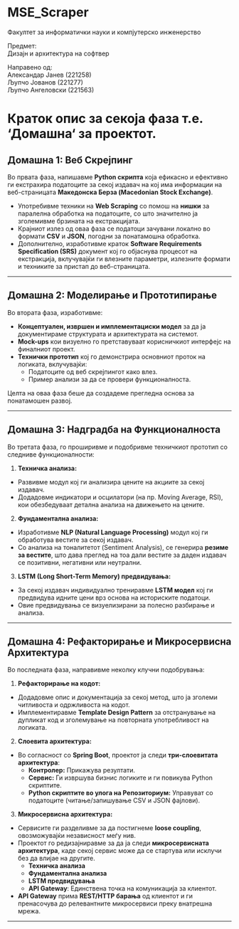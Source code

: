 ﻿# MSE_Scraper

Факултет за информатички науки и компјутерско инженерство
<br />

Предмет:
<br />
Дизаjн и архитектура на софтвер
<br />

Направено од:<br />
Александар Јанев (221258)<br />
Љупчо Јованов (221277)<br />
Љупчо Ангеловски (221563)<br />

# Краток опис за секоја фаза т.е. ‘Домашна‘ за проектот.

## Домашна 1: Веб Скрејпинг

Во првата фаза, напишавме **Python скрипта** која ефикасно и ефективно ги екстрахира податоците за секој издавач на кој има информации на веб-страницата **Македонска Берза (Macedonian Stock Exchange)**.

- Употребивме техники на **Web Scraping** со помош на **нишки** за паралелна обработка на податоците, со што значително ја зголемивме брзината на екстракцијата.
- Крајниот излез од оваа фаза се податоци зачувани локално во формати **CSV** и **JSON**, погодни за понатамошна обработка.
- Дополнително, изработивме краток **Software Requirements Specification (SRS)** документ кој го објаснува процесот на екстракција, вклучувајќи ги влезните параметри, излезните формати и техниките за пристап до веб-страницата.

---

## Домашна 2: Моделирање и Прототипирање

Во втората фаза, изработивме:

- **Концептуален, извршен и имплементациски модел** за да ја документираме структурата и архитектурата на системот.
- **Mock-ups** кои визуелно го претставуваат корисничкиот интерфејс на финалниот проект.
- **Технички прототип** кој го демонстрира основниот проток на логиката, вклучувајќи:
  - Податоците од веб скрејпингот како влез.
  - Пример анализи за да се провери функционалноста.

Целта на оваа фаза беше да создадеме прегледна основа за понатамошен развој.

---

## Домашна 3: Надградба на Функционалноста

Во третата фаза, го проширивме и подобривме техничкиот прототип со следниве функционалности:

1. **Техничка анализа:**
- Развивме модул кој ги анализира цените на акциите за секој издавач.
- Додадовме индикатори и осцилатори (на пр. Moving Average, RSI), кои обезбедуваат детална анализа на движењето на цените.

2. **Фундаментална анализа:**
- Изработивме **NLP (Natural Language Processing)** модул кој ги обработува вестите за секој издавач.
- Со анализа на тоналитетот (Sentiment Analysis), се генерира **резиме за вестите**, што дава преглед на тоа дали вестите за даден издавач се позитивни, негативни или неутрални.

3. **LSTM (Long Short-Term Memory) предвидувања:**
- За секој издавач индивидуално трениравме **LSTM модел** кој ги предвидува идните цени врз основа на историските податоци.
- Овие предвидувања се визуелизирани за полесно разбирање и анализа.

---

## Домашна 4: Рефакторирање и Микросервисна Архитектура

Во последната фаза, направивме неколку клучни подобрувања:

1. **Рефакторирање на кодот:**
- Додадовме опис и документација за секој метод, што ја зголеми читливоста и одржливоста на кодот.
- Имплементиравме **Template Design Pattern** за отстранување на дупликат код и зголемување на повторната употребливост на логиката.

2. **Слоевита архитектура:**
- Во согласност со **Spring Boot**, проектот ја следи **три-слоевитата архитектура**:
  - **Контролер:** Прикажува резултати.
  - **Сервис:** Ги извршува бизнис логиките и ги повикува Python скриптите.
  - **Python скриптите во улога на Репозиториум:** Управуват со податоците (читање/запишување CSV и JSON фајлови).

3. **Микросервисна архитектура:**
- Сервисите ги разделивме за да постигнеме **loose coupling**, овозможувајќи независност меѓу нив.
- Проектот го редизајниравме за да ја следи **микросервисната архитектура**, каде секој сервис може да се стартува или исклучи без да влијае на другите.
  - **Техничка анализа**
  - **Фундаментална анализа**
  - **LSTM предвидувања**
  - **API Gateway**: Единствена точка на комуникација за клиентот.
- **API Gateway** прима **REST/HTTP барања** од клиентот и ги пренасочува до релевантните микросервиси преку внатрешна мрежа.

---








